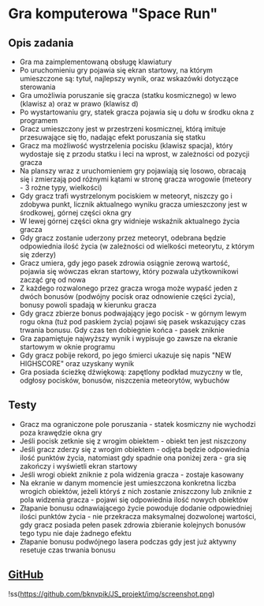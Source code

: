 Gra komputerowa "Space Run"
===========================
Opis zadania
-------------
* Gra ma zaimplementowaną obsługę klawiatury
* Po uruchomieniu gry pojawia się ekran startowy, na którym umieszczone są: tytuł, najlepszy wynik, oraz wskazówki dotyczące sterowania
* Gra umożliwia poruszanie się gracza (statku kosmicznego) w lewo (klawisz a) oraz w prawo (klawisz d)
* Po wystartowaniu gry, statek gracza pojawia się u dołu w środku okna z programem
* Gracz umieszczony jest w przestrzeni kosmicznej, którą imituje przesuwające się tło, nadając efekt poruszania się statku
* Gracz ma możliwość wystrzelenia pocisku (klawisz spacja), który wydostaje się z przodu statku i leci na wprost, w zależności od pozycji gracza
* Na planszy wraz z uruchomieniem gry pojawiają się losowo, obracają się i zmierzają pod różnymi kątami w stronę gracza wrogowie (meteory - 3 rożne typy, wielkości)
* Gdy gracz trafi wystrzelonym pociskiem w meteoryt, niszczy go i zdobywa punkt, licznik aktualnego wyniku gracza umieszczony jest w środkowej, górnej części okna gry
* W lewej górnej części okna gry widnieje wskaźnik aktualnego życia gracza
* Gdy gracz zostanie uderzony przez meteoryt, odebrana będzie odpowiednia ilość życia (w zależności od wielkości meteorytu, z którym się zderzy)
* Gracz umiera, gdy jego pasek zdrowia osiągnie zerową wartość, pojawia się wówczas ekran startowy, który pozwala użytkownikowi zacząć grę od nowa
* Z każdego rozwalonego przez gracza wroga może wypaść jeden z dwóch bonusów (podwójny pocisk oraz odnowienie części życia), bonusy powoli spadają w kierunku gracza
* Gdy gracz zbierze bonus podwajający jego pocisk - w górnym lewym rogu okna (tuż pod paskiem życia) pojawi się pasek wskazujący czas trwania bonusu. Gdy czas ten dobiegnie końca - pasek zniknie
* Gra zapamiętuje najwyższy wynik i wypisuje go zawsze na ekranie startowym w oknie programu
* Gdy gracz pobije rekord, po jego śmierci ukazuje się napis "NEW HIGHSCORE" oraz uzyskany wynik
* Gra posiada ścieżkę dźwiękową: zapętlony podkład muzyczny w tle, odgłosy pocisków, bonusów, niszczenia meteorytów, wybuchów

Testy
-----
* Gracz ma ograniczone pole poruszania - statek kosmiczny nie wychodzi poza krawędzie okna gry
* Jeśli pocisk zetknie się z wrogim obiektem - obiekt ten jest niszczony
* Jeśli gracz zderzy się z wrogim obiektem - odjęta będzie odpowiednia ilość punktów życia, natomiast gdy spadnie ona poniżej zera - gra się zakończy i wyświetli ekran startowy
* Jeśli wrogi obiekt zniknie z pola widzenia gracza - zostaje kasowany
* Na ekranie w danym momencie jest umieszczona konkretna liczba wrogich obiektów, jeżeli któryś z nich zostanie zniszczony lub zniknie z pola widzenia gracza - pojawi się odpowiednia ilość nowych obiektów
* Złapanie bonusu odnawiającego życie powoduje dodanie odpowiedniej ilości punktów życia - nie przekracza maksymalnej dozwolonej wartości, gdy gracz posiada pełen pasek zdrowia zbieranie kolejnych bonusów tego typu nie daje żadnego efektu
* Złapanie bonusu podwójnego lasera podczas gdy jest już aktywny resetuje czas trwania bonusu

[GitHub](http://github.com/bknvpik/JS_projekt)
----------------------------------------------
!ss(https://github.com/bknvpik/JS_projekt/img/screenshot.png)
